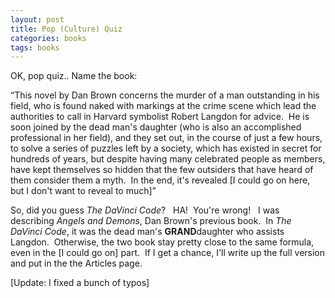 ```yaml
---
layout: post
title: Pop (Culture) Quiz
categories: books
tags: books
---
```

<P>OK, pop quiz.. Name the book:</P>
<P>&#8220;This novel by Dan Brown concerns the murder of a man outstanding in his field, who is found naked with markings at the crime scene which lead the authorities to call in Harvard symbolist Robert Langdon for advice.  He is soon joined by the dead man's daughter (who is also an accomplished professional in her field), and they set out, in the course of just a few hours, to solve a series of puzzles left by a society, which has existed in secret for hundreds of years, but despite having many celebrated people as members, have kept themselves so hidden that the few outsiders that have heard of them consider them a myth.  In the end, it's revealed [I could go on here, but I don't want to reveal to much]&#8221;</P>
<P>So, did you guess <EM>The DaVinci Code</EM>?   HA!  You're wrong!   I was describing <EM>Angels and Demons</EM>, Dan Brown's previous book.  In <EM>The DaVinci Code</EM>, it was the dead man's <STRONG>GRAND</STRONG>daughter who assists Langdon.  Otherwise, the two book stay pretty close to the same formula, even in the [I could go on] part.  If I get a chance, I'll write up the full version and put in the the Articles page.</P>
<P>[Update: I fixed a bunch of typos]</P>